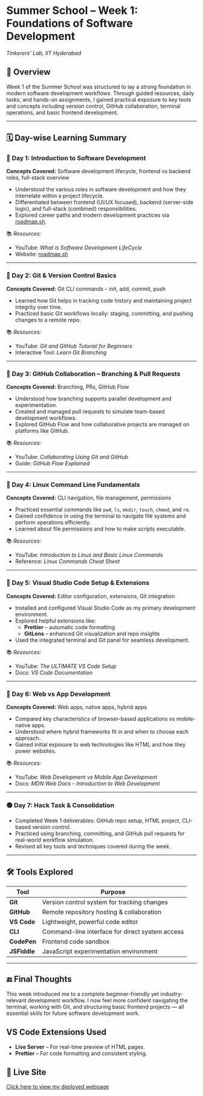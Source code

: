 # Summer School – Week 1: Foundations of Software Development  
*Tinkerers’ Lab, IIT Hyderabad*

## 📌 Overview

Week 1 of the Summer School was structured to lay a strong foundation in modern software development workflows. Through guided resources, daily tasks, and hands-on assignments, I gained practical exposure to key tools and concepts including version control, GitHub collaboration, terminal operations, and basic frontend development.

---

## 🗓️ Day-wise Learning Summary

### 🔹 Day 1: Introduction to Software Development  
**Concepts Covered:** Software development lifecycle, frontend vs backend roles, full-stack overview  
- Understood the various roles in software development and how they interrelate within a project lifecycle.
- Differentiated between frontend (UI/UX focused), backend (server-side logic), and full-stack (combined) responsibilities.
- Explored career paths and modern development practices via [roadmap.sh](https://roadmap.sh).

📚 *Resources:*  
- YouTube: *What is Software Development LifeCycle*  
- Website: [roadmap.sh](https://roadmap.sh)

---

### 🔹 Day 2: Git & Version Control Basics  
**Concepts Covered:** Git CLI commands – init, add, commit, push  
- Learned how Git helps in tracking code history and maintaining project integrity over time.
- Practiced basic Git workflows locally: staging, committing, and pushing changes to a remote repo.

📚 *Resources:*  
- YouTube: *Git and GitHub Tutorial for Beginners*  
- Interactive Tool: *Learn Git Branching*

---

### 🔹 Day 3: GitHub Collaboration – Branching & Pull Requests  
**Concepts Covered:** Branching, PRs, GitHub Flow  
- Understood how branching supports parallel development and experimentation.
- Created and managed pull requests to simulate team-based development workflows.
- Explored GitHub Flow and how collaborative projects are managed on platforms like GitHub.

📚 *Resources:*  
- YouTube: *Collaborating Using Git and GitHub*  
- Guide: *GitHub Flow Explained*

---

### 🔹 Day 4: Linux Command Line Fundamentals  
**Concepts Covered:** CLI navigation, file management, permissions  
- Practiced essential commands like `pwd`, `ls`, `mkdir`, `touch`, `chmod`, and `rm`.
- Gained confidence in using the terminal to navigate file systems and perform operations efficiently.
- Learned about file permissions and how to make scripts executable.

📚 *Resources:*  
- YouTube: *Introduction to Linux and Basic Linux Commands*  
- Reference: *Linux Commands Cheat Sheet*

---

### 🔹 Day 5: Visual Studio Code Setup & Extensions  
**Concepts Covered:** Editor configuration, extensions, Git integration  
- Installed and configured Visual Studio Code as my primary development environment.
- Explored helpful extensions like:
  - **Prettier** – automatic code formatting
  - **GitLens** – enhanced Git visualization and repo insights
- Used the integrated terminal and Git panel for seamless development.

📚 *Resources:*  
- YouTube: *The ULTIMATE VS Code Setup*  
- Docs: *VS Code Documentation*

---

### 🔹 Day 6: Web vs App Development  
**Concepts Covered:** Web apps, native apps, hybrid apps  
- Compared key characteristics of browser-based applications vs mobile-native apps.
- Understood where hybrid frameworks fit in and when to choose each approach.
- Gained initial exposure to web technologies like HTML and how they power websites.

📚 *Resources:*  
- YouTube: *Web Development vs Mobile App Development*  
- Docs: *MDN Web Docs – Introduction to Web Development*

---

### 🟢 Day 7: Hack Task & Consolidation  
- Completed Week 1 deliverables: GitHub repo setup, HTML project, CLI-based version control.
- Practiced using branching, committing, and GitHub pull requests for real-world workflow simulation.
- Revised all key tools and techniques covered during the week.

---

## 🛠️ Tools Explored

| Tool        | Purpose                                      |
|-------------|----------------------------------------------|
| **Git**     | Version control system for tracking changes  |
| **GitHub**  | Remote repository hosting & collaboration    |
| **VS Code** | Lightweight, powerful code editor            |
| **CLI**     | Command-line interface for direct system access |
| **CodePen** | Frontend code sandbox                        |
| **JSFiddle**| JavaScript experimentation environment       |


---

## 🔚 Final Thoughts

This week introduced me to a complete beginner-friendly yet industry-relevant development workflow. I now feel more confident navigating the terminal, working with Git, and structuring basic frontend projects — all essential skills for future software development work.

## VS Code Extensions Used

- **Live Server** – For real-time preview of HTML pages.
- **Prettier** – For code formatting and consistent styling.

## 🔗 Live Site

[Click here to view my deployed webpage](https://raunak5131.github.io/summer-school-week1/)